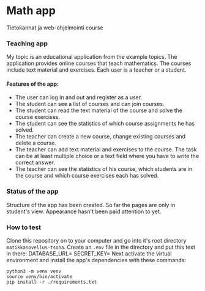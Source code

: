 # Math app
Tietokannat ja web-ohjelmointi course

### Teaching app
My topic is an educational application from the example topics. The application provides online courses that teach mathematics. The courses include text material and exercises. Each user is a teacher or a student.

#### Features of the app:
- The user can log in and out and register as a user.
- The student can see a list of courses and can join courses.
- The student can read the text material of the course and solve the course exercises.
- The student can see the statistics of which course assignments he has solved.
- The teacher can create a new course, change existing courses and delete a course.
- The teacher can add text material and exercises to the course. The task can be at least multiple choice or a text field where you have to write the correct answer.
- The teacher can see the statistics of his course, which students are in the course and which course exercises each has solved.

### Status of the app
Structure of the app has been created. So far the pages are only in student's view. Appearance hasn't been paid attention to yet.

### How to test
Clone this repository on to your computer and go into it's root directory ```matikkasovellus-tsoha```. Create an ```.env``` file in the directory and put this text in there:
DATABASE_URL=<tietokannan-paikallinen-osoite>
SECRET_KEY=<salainen-avain>
Next activate the virtual environment and install the app's dependencies with these commands:
```
python3 -m venv venv
source venv/bin/activate
pip install -r ./requirements.txt
```
